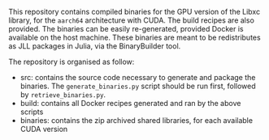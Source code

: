 This repository contains compiled binaries for the GPU version of the Libxc library, for the `aarch64`
architecture with CUDA. The build recipes are also provided. The binaries can be easily re-generated, 
provided Docker is available on the host machine. These binaries are meant to be redistributes as JLL
packages in Julia, via the BinaryBuilder tool.

The repository is organised as follow:
- src: contains the source code necessary to generate and package the binaries. The `generate_binaries.py`
       script should be run first, followed by `retrieve_binaries.py`.
- build: contains all Docker recipes generated and ran by the above scripts
- binaries: contains the zip archived shared libraries, for each available CUDA version
